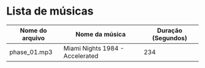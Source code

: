 # Lista de músicas

| Nome do arquivo | Nome da música | Duração (Segundos) |
| --------------- | -------------- | ------------------ |
| phase_01.mp3    | Miami Nights 1984 - Accelerated | 234 |
